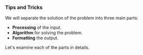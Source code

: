 ### Tips and Tricks

We will separate the solution of the problem into three main parts:
 * **Processing** of the input.
 * **Algorithm** for solving the problem. 
 * **Formatting** the output.

Let's examine each of the parts in details.
